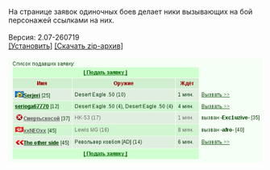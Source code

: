 На странице заявок одиночных боев делает ники вызывающих на бой персонажей ссылками на них.
<br>
<br>
Версия: 2.07-260719
<br>
[[Установить]](https://raw.githubusercontent.com/MyRequiem/comfortablePlayingInGW/master/separatedScripts/LinksInOne2One/linksInOne2One.user.js) [[Скачать zip-архив]](https://raw.githubusercontent.com/MyRequiem/comfortablePlayingInGW/master/separatedScripts/LinksInOne2One/linksInOne2One.user.js.zip)
<br>
<br>
![LinksInOne2One](https://raw.githubusercontent.com/MyRequiem/comfortablePlayingInGW/master/imgs/LinksInOne2One/screen.png)
<br>
